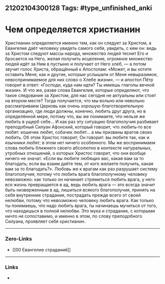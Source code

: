 21202104300128
Tags: #type_unfinished_anki
---
# Чем определяется христианин

Христианин определяется именно тем, как он следует за Христом, а Евангелие даёт человеку увидеть самого себя, увидеть, с кем он: ведь за Христом следуют массы народа, множество людей теснит Его и бросается на Него, желая получить исцеление, огромное множество людей идёт за Ним в пустыню и получает от Него хлеб, — а потом звучит голос Христа, обращённый к Апостолам: «Может, и вы хотите оставить Меня, как и другие, которые услышали от Меня невыразимое, невоспринимаемое для них слово о Хлебе жизни», — и апостол Пётр говорит в ответ: «Господи, куда нам идти? Ты имеешь глаголы вечной жизни». И что же, разве слова Евангелия, которые определяют, что такое следование за Христом, для нас сегодня не актуальны или стоят на втором месте? Тогда получается, что мы вольно или невольно рассматриваем Церковь как очень хорошую благотворительную организацию, где люди должны, конечно, любить друг друга, но в определённой мере, потому что, вы же понимаете, что нельзя же любить в ущерб себе… И как раз эту ситуацию благополучия разбивает преподобный Силуан Афонский, который говорит, что любить‑то все любят: кошечек любят, собачек любят… а мы призваны врагов своих любить. Об этом Христос говорит; Он говорит: вы любите так, как и язычники любят; в этом нет ничего особенного. Мы же воспринимаем слова любить ближнего своего абсолютно в контексте натуральных, утробных отношений, о которых Христос говорит, что они вообще ничего не значат. «Если вы любите любящих вас, какая вам за то благодать; если вы взаим даёте тем, от кого желаете получить, какая вам за то благодать?». Любовь же к врагам как раз разрушает систему благополучия, потому что любить врага благополучному человеку невозможно: как только он начинает стремиться любить врага, у него вся жизнь превращается в ад, ведь любить врага — это всегда значит быть низверженным в ад, лишиться всякого благополучия, принять на себя внутренние страдания, пострадать прежде всего от своей нелюбви, потому что невозможно человеку любить врага. Как только ты понимаешь, что надо любить врага, ты начинаешь мучиться от того, что находишься в полной нелюбви. Это мука и страдание, с которыми ничто не сопоставимо, и именно в этом, по слову преподобного Силуана, проявляет себя христианин.

---
### Zero-Links
- [[00 Евангелие страданий]]
---
### Links
-